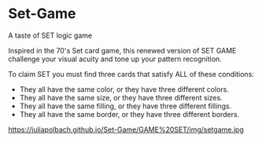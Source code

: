 # Set-Game
A taste of SET logic game

Inspired in the 70's Set card game, this renewed version of SET GAME challenge your visual acuity and tone up your pattern recognition.

To claim SET you must find three cards that satisfy ALL of these conditions:

<ul>
<li>They all have the same color,
or they have three different colors.</li>

<li>They all have the same size,
or they have three different sizes.</li>

<li>They all have the same filling,
or they have three different fillings.</li>

<li>They all have the same border,
or they have three different borders.</li>
</ul>

<img>https://juliapolbach.github.io/Set-Game/GAME%20SET/img/setgame.jpg</img>
